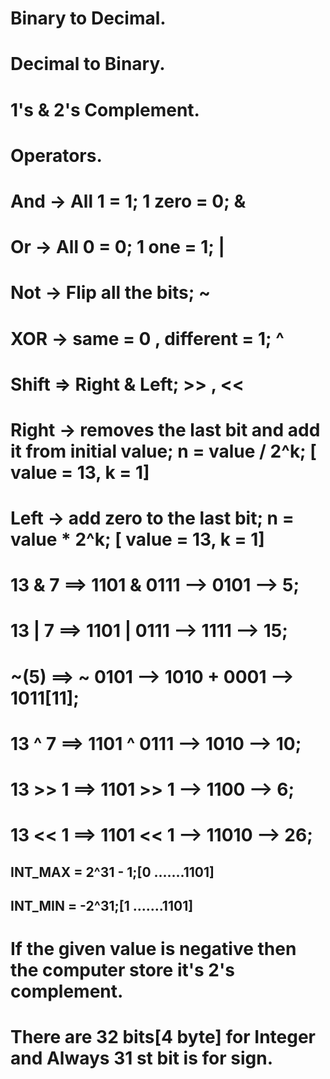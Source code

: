   # Binary to Decimal.
  # Decimal to Binary.
  # 1's & 2's Complement.


  # Operators.
   # And -> All 1 = 1; 1 zero = 0; &
   # Or  -> All 0 = 0; 1 one = 1;  |
   # Not -> Flip all the bits;  ~
   # XOR -> same = 0 , different = 1; ^
   # Shift => Right & Left; >> , <<
   # Right -> removes the last bit and add it from initial value; n = value / 2^k; [ value = 13, k = 1]
   # Left ->  add zero to the last bit; n = value * 2^k; [ value = 13, k = 1]

   #  13 & 7  ==> 1101 & 0111 --> 0101 --> 5;
   #  13 | 7  ==> 1101 | 0111 --> 1111 --> 15;
   # ~(5) ==> ~ 0101 --> 1010 + 0001 --> 1011[11];
   #  13 ^ 7  ==> 1101 ^ 0111 --> 1010 --> 10;
   #  13 >> 1 ==> 1101 >> 1 --> 1100 --> 6;
   #  13 << 1 ==> 1101 << 1 --> 11010 --> 26;

   ## INT_MAX = 2^31 - 1;[0 .......1101]
   ## INT_MIN = -2^31;[1 .......1101]

   # If the given value is negative then the computer store it's 2's complement.
   # There are 32 bits[4 byte] for Integer and Always 31 st bit is for sign.

